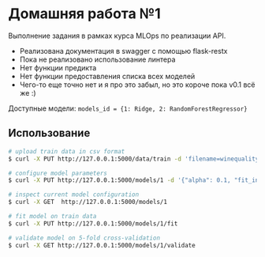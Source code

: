 # Домашняя работа №1

Выполнение задания в рамках курса MLOps по реализации API. 
- Реализована документация в swagger с помощью flask-restx
- Пока не реализовано использование линтера
- Нет функции предикта
- Нет функции предоставления списка всех моделей
- Чего-то еще точно нет и я про это забыл, но это короче пока v0.1 всё же :)

Доступные модели:
```models_id = {1: Ridge, 2: RandomForestRegressor}```



## Использование

```bash
# upload train data in csv format
$ curl -X PUT http://127.0.0.1:5000/data/train -d 'filename=winequality-red.csv' -d 'target_name=quality'

# configure model parameters
$ curl -X PUT http://127.0.0.1:5000/models/1 -d '{"alpha": 0.1, "fit_intercept": true}' 

# inspect current model configuration
$ curl -X GET  http://127.0.0.1:5000/models/1                                                                   

# fit model on train data
$ curl -X PUT http://127.0.0.1:5000/models/1/fit  

# validate model on 5-fold cross-validation
$ curl -X GET http://127.0.0.1:5000/models/1/validate    

```
